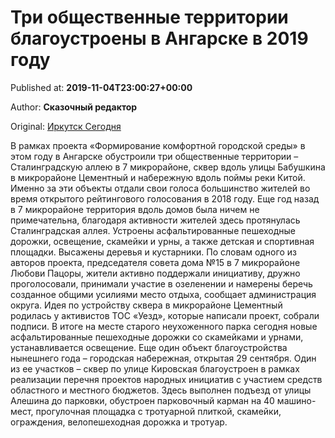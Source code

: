 
# Три общественные территории благоустроены в Ангарске в 2019 году

Published at: **2019-11-04T23:00:27+00:00**

Author: **Сказочный редактор**

Original: [Иркутск Сегодня](https://irk.today/2019/11/05/tri-obshhestvennye-territorii-blagoustroeny-v-angarske-v-2019-godu/)

В рамках проекта «Формирование комфортной городской среды» в этом году в Ангарске обустроили три общественные территории – Сталинградскую аллею в 7 микрорайоне, сквер вдоль улицы Бабушкина в микрорайоне Цементный и набережную вдоль поймы реки Китой. Именно за эти объекты отдали свои голоса большинство жителей во время открытого рейтингового голосования в 2018 году.
Еще год назад в 7 микрорайоне территория вдоль домов была ничем не примечательна, благодаря активности жителей здесь протянулась Сталинградская аллея. Устроены асфальтированные пешеходные дорожки, освещение, скамейки и урны, а также детская и спортивная площадки. Высажены деревья и кустарники.
По словам одного из авторов проекта, председателя совета дома №15 в 7 микрорайоне Любови Пацоры, жители активно поддержали инициативу, дружно проголосовали, принимали участие в озеленении и намерены беречь созданное общими усилиями место отдыха, сообщает администрация округа.
Идея по устройству сквера в микрорайоне Цементный родилась у активистов ТОС «Уезд», которые написали проект, собрали подписи. В итоге на месте старого неухоженного парка сегодня новые асфальтированные пешеходные дорожки со скамейками и урнами, устанавливается освещение.
Еще один объект благоустройства нынешнего года – городская набережная, открытая 29 сентября. Один из ее участков – сквер по улице Кировская благоустроен в рамках реализации перечня проектов народных инициатив с участием средств областного и местного бюджетов. Здесь выполнен подъезд от улицы Алешина до парковки, обустроен парковочный карман на 40 машино-мест, прогулочная площадка с тротуарной плиткой, скамейки, ограждения, велопешеходная дорожка и тротуар.
